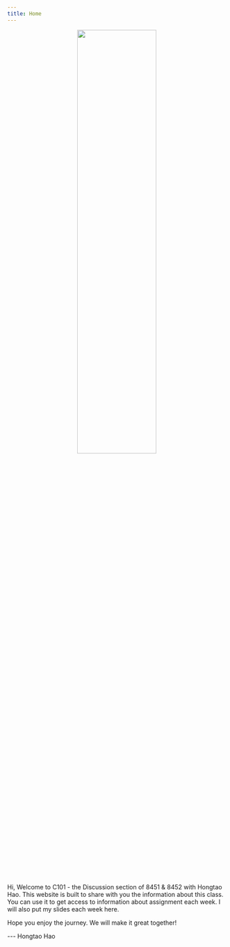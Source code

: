 ```yaml
---
title: Home
---
```

<p style="text-align:center;">
 <img src="https://media.giphy.com/media/3o6ZtpxSZbQRRnwCKQ/giphy.gif"  width="60%" height="50%"> 
</p>

Hi, Welcome to C101 - the Discussion section of 8451 & 8452 with Hongtao Hao. This website is built to share with you the information about this class. You can use it to get access to information about assignment each week. I will also put my slides each week here. 

Hope you enjoy the journey. We will make it great together!

--- Hongtao Hao



